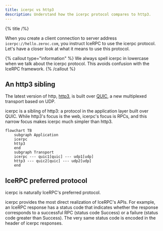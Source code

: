 ```yaml
---
title: icerpc vs http3
description: Understand how the icerpc protocol compares to http3.
---
```


{% title /%}

When you create a client connection to server address `icerpc://hello.zeroc.com`, you instruct IceRPC to use the icerpc
protocol. Let's have a closer look at what it means to use this protocol.

{% callout type="information" %}
We always spell icerpc in lowercase when we talk about the icerpc protocol. This avoids confusion with the IceRPC
framework.
{% /callout %}

## An http3 sibling

The latest version of http, [http3](https://www.rfc-editor.org/rfc/rfc9114.html), is built over
[QUIC](https://www.rfc-editor.org/rfc/rfc9000.html), a new multiplexed transport based on UDP.

icerpc is a sibling of http3: a protocol in the application layer built over QUIC. While http3's focus is the web,
icerpc's focus is RPCs, and this narrow focus makes icerpc much simpler than http3.

```mermaid
flowchart TB
    subgraph Application
    icerpc
    http3
    end
    subgraph Transport
    icerpc --- quic1[quic] --- udp1[udp]
    http3 --- quic2[quic] --- udp2[udp]
    end
```

## IceRPC preferred protocol

icerpc is naturally IceRPC's preferred protocol.

icerpc provides the most direct realization of IceRPC's APIs. For example, an IceRPC response has a status code that
indicates whether the response corresponds to a successful RPC (status code Success) or a failure (status code greater
than Success). The very same status code is encoded in the header of icerpc responses.
